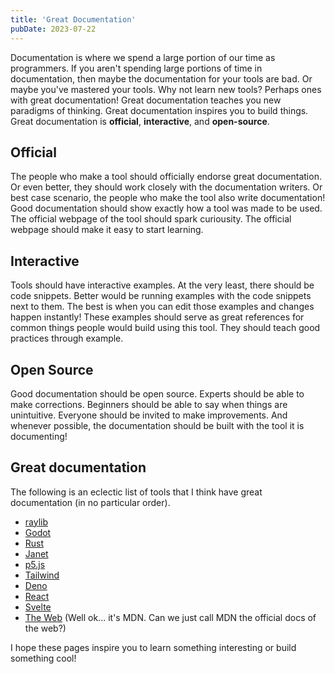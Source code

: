 ```yaml
---
title: 'Great Documentation'
pubDate: 2023-07-22
---
```


Documentation is where we spend a large portion of our time as programmers. If you aren't spending large portions of time in documentation, then maybe the documentation for your tools are bad. Or maybe you've mastered your tools. Why not learn new tools? Perhaps ones with great documentation! Great documentation teaches you new paradigms of thinking. Great documentation inspires you to build things. Great documentation is **official**, **interactive**, and **open-source**.

## Official

The people who make a tool should officially endorse great documentation. Or even better, they should work closely with the documentation writers. Or best case scenario, the people who make the tool also write documentation! Good documentation should show exactly how a tool was made to be used. The official webpage of the tool should spark curiousity. The official webpage should make it easy to start learning.

## Interactive

Tools should have interactive examples. At the very least, there should be code snippets. Better would be running examples with the code snippets next to them. The best is when you can edit those examples and changes happen instantly! These examples should serve as great references for common things people would build using this tool. They should teach good practices through example.

## Open Source

Good documentation should be open source. Experts should be able to make corrections. Beginners should be able to say when things are unintuitive. Everyone should be invited to make improvements. And whenever possible, the documentation should be built with the tool it is documenting!

## Great documentation

The following is an eclectic list of tools that I think have great documentation (in no particular order).

- [raylib](https://www.raylib.com/)
- [Godot](https://godotengine.org/)
- [Rust](https://www.rust-lang.org/)
- [Janet](https://janet-lang.org/)
- [p5.js](https://p5js.org/)
- [Tailwind](https://tailwindcss.com/)
- [Deno](https://deno.land/)
- [React](https://react.dev/)
- [Svelte](https://svelte.dev/)
- [The Web](https://developer.mozilla.org/en-US/) (Well ok... it's MDN. Can we just call MDN the official docs of the web?)

I hope these pages inspire you to learn something interesting or build something cool!
